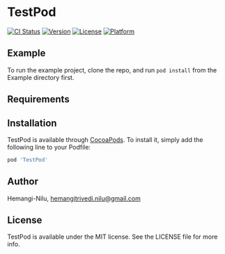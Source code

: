# TestPod

[![CI Status](https://img.shields.io/travis/Hemangi-Nilu/TestPod.svg?style=flat)](https://travis-ci.org/Hemangi-Nilu/TestPod)
[![Version](https://img.shields.io/cocoapods/v/TestPod.svg?style=flat)](https://cocoapods.org/pods/TestPod)
[![License](https://img.shields.io/cocoapods/l/TestPod.svg?style=flat)](https://cocoapods.org/pods/TestPod)
[![Platform](https://img.shields.io/cocoapods/p/TestPod.svg?style=flat)](https://cocoapods.org/pods/TestPod)

## Example

To run the example project, clone the repo, and run `pod install` from the Example directory first.

## Requirements

## Installation

TestPod is available through [CocoaPods](https://cocoapods.org). To install
it, simply add the following line to your Podfile:

```ruby
pod 'TestPod'
```

## Author

Hemangi-Nilu, hemangitrivedi.nilu@gmail.com

## License

TestPod is available under the MIT license. See the LICENSE file for more info.
